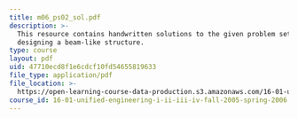 ```yaml
---
title: m06_ps02_sol.pdf
description: >-
  This resource contains handwritten solutions to the given problem set on
  designing a beam-like structure.
type: course
layout: pdf
uid: 47710ecd8f1e6cdcf10fd54655819633
file_type: application/pdf
file_location: >-
  https://open-learning-course-data-production.s3.amazonaws.com/16-01-unified-engineering-i-ii-iii-iv-fall-2005-spring-2006/47710ecd8f1e6cdcf10fd54655819633_m06_ps02_sol.pdf
course_id: 16-01-unified-engineering-i-ii-iii-iv-fall-2005-spring-2006
---
```

